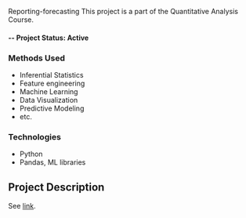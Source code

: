 Reporting-forecasting
This project is a part of the Quantitative Analysis Course.

#### -- Project Status: Active

### Methods Used
* Inferential Statistics
* Feature engineering
* Machine Learning
* Data Visualization
* Predictive Modeling
* etc.

### Technologies
* Python
* Pandas, ML libraries

## Project Description
See [link](https://www.kaggle.com/datasets/jarbol/oil-gas-predict).